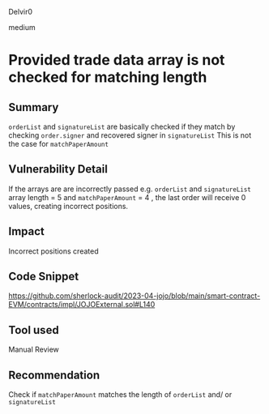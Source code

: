 Delvir0

medium

# Provided trade data array is not checked for matching length

## Summary
`orderList` and `signatureList` are basically checked if they match by checking `order.signer` and recovered signer in `signatureList`
This is not the case for `matchPaperAmount`
## Vulnerability Detail
If the arrays are are incorrectly passed e.g. `orderList` and `signatureList` array length = 5 and `matchPaperAmount` = 4 , the last order will receive 0 values, creating incorrect positions.
## Impact
Incorrect positions created
## Code Snippet
https://github.com/sherlock-audit/2023-04-jojo/blob/main/smart-contract-EVM/contracts/impl/JOJOExternal.sol#L140
## Tool used

Manual Review

## Recommendation
Check if  `matchPaperAmount` matches the length of `orderList` and/ or `signatureList`